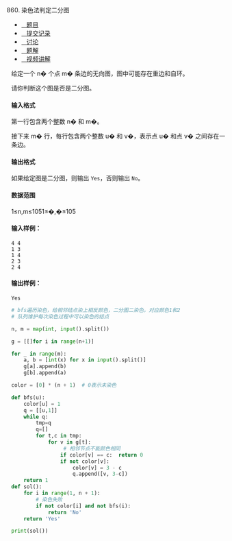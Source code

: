 860. 染色法判定二分图

-   [   题目](https://www.acwing.com/problem/content/description/862/)
-   [   提交记录](https://www.acwing.com/problem/content/submission/862/)
-   [   讨论](https://www.acwing.com/problem/content/discussion/index/862/1/)
-   [   题解](https://www.acwing.com/problem/content/solution/862/1/)
-   [   视频讲解](https://www.acwing.com/problem/content/video/862/)

  


给定一个 n� 个点 m� 条边的无向图，图中可能存在重边和自环。

请你判断这个图是否是二分图。

#### 输入格式

第一行包含两个整数 n� 和 m�。

接下来 m� 行，每行包含两个整数 u� 和 v�，表示点 u� 和点 v� 之间存在一条边。

#### 输出格式

如果给定图是二分图，则输出 `Yes`，否则输出 `No`。

#### 数据范围

1≤n,m≤1051≤�,�≤105

#### 输入样例：

```
4 4
1 3
1 4
2 3
2 4
```

#### 输出样例：

```
Yes
```

```py
# bfs遍历染色，给相邻结点染上相反颜色，二分图二染色，对应颜色1和2
# 队列维护每次染色过程中可以染色的结点

n, m = map(int, input().split())

g = [[]for i in range(n+1)]

for _ in range(m):
    a, b = [int(x) for x in input().split()]
    g[a].append(b)
    g[b].append(a)

color = [0] * (n + 1)  # 0表示未染色

def bfs(u):
    color[u] = 1
    q = [[u,1]]
    while q:
        tmp=q
        q=[]
        for t,c in tmp:
            for v in g[t]:
                 # 相邻节点不能颜色相同
                if color[v] == c:  return 0
                if not color[v]:
                    color[v] = 3 - c
                    q.append([v, 3-c])
    return 1
def sol():
    for i in range(1, n + 1):
        # 染色失败
        if not color[i] and not bfs(i):
            return 'No'
    return 'Yes'

print(sol())

